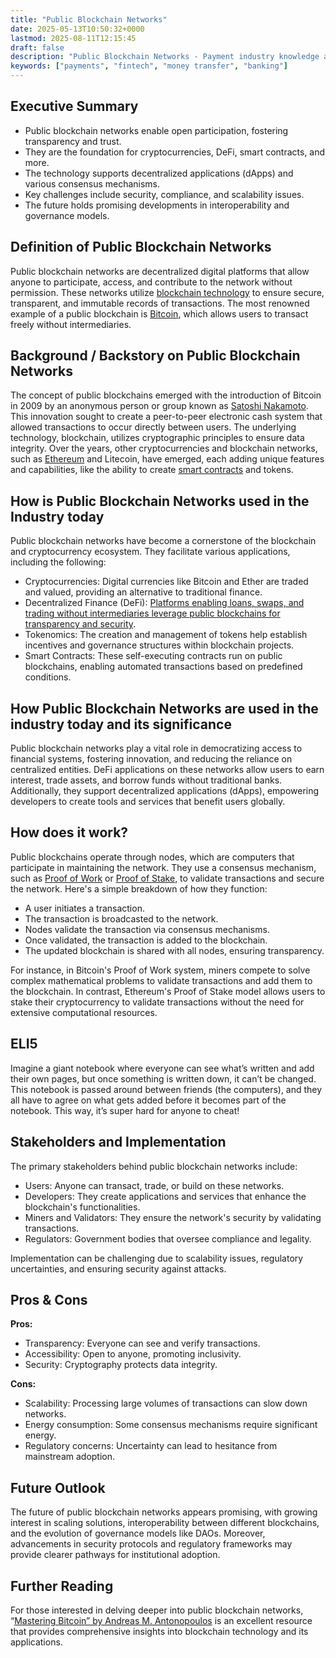 ```yaml
---
title: "Public Blockchain Networks"
date: 2025-05-13T10:50:32+0000
lastmod: 2025-08-11T12:15:45
draft: false
description: "Public Blockchain Networks - Payment industry knowledge and insights"
keywords: ["payments", "fintech", "money transfer", "banking"]
---
```


## Executive Summary

- Public blockchain networks enable open participation, fostering transparency and trust.
- They are the foundation for cryptocurrencies, DeFi, smart contracts, and more.
- The technology supports decentralized applications (dApps) and various consensus mechanisms.
- Key challenges include security, compliance, and scalability issues.
- The future holds promising developments in interoperability and governance models.

## Definition of Public Blockchain Networks
Public blockchain networks are decentralized digital platforms that allow anyone to participate, access, and contribute to the network without permission. These networks utilize [blockchain technology](https://faisalkhanllc.xyz/resources/payments-wiki/b/blockchain/) to ensure secure, transparent, and immutable records of transactions. The most renowned example of a public blockchain is [Bitcoin](https://faisalkhanllc.xyz/resources/payments-wiki/b/bitcoin/), which allows users to transact freely without intermediaries.

## Background / Backstory on Public Blockchain Networks
The concept of public blockchains emerged with the introduction of Bitcoin in 2009 by an anonymous person or group known as [Satoshi Nakamoto](https://faisalkhanllc.xyz/resources/payments-wiki/s/satoshi-nakamoto/). This innovation sought to create a peer-to-peer electronic cash system that allowed transactions to occur directly between users. The underlying technology, blockchain, utilizes cryptographic principles to ensure data integrity. Over the years, other cryptocurrencies and blockchain networks, such as [Ethereum](https://faisalkhanllc.xyz/resources/payments-wiki/e/ethereum-blockchain/) and Litecoin, have emerged, each adding unique features and capabilities, like the ability to create [smart contracts](https://faisalkhanllc.xyz/resources/payments-wiki/s/smart-contract/) and tokens.

## How is Public Blockchain Networks used in the Industry today
Public blockchain networks have become a cornerstone of the blockchain and cryptocurrency ecosystem. They facilitate various applications, including the following:

- Cryptocurrencies: Digital currencies like Bitcoin and Ether are traded and valued, providing an alternative to traditional finance.
- Decentralized Finance (DeFi): [Platforms enabling loans, swaps, and trading without intermediaries leverage public blockchains for transparency and security](https://faisalkhanllc.xyz/resources/payments-wiki/d/decentralized-finance-defi/).
- Tokenomics: The creation and management of tokens help establish incentives and governance structures within blockchain projects.
- Smart Contracts: These self-executing contracts run on public blockchains, enabling automated transactions based on predefined conditions.

## How Public Blockchain Networks are used in the industry today and its significance
Public blockchain networks play a vital role in democratizing access to financial systems, fostering innovation, and reducing the reliance on centralized entities. DeFi applications on these networks allow users to earn interest, trade assets, and borrow funds without traditional banks. Additionally, they support decentralized applications (dApps), empowering developers to create tools and services that benefit users globally.

## How does it work?
Public blockchains operate through nodes, which are computers that participate in maintaining the network. They use a consensus mechanism, such as [Proof of Work](https://faisalkhanllc.xyz/resources/payments-wiki/p/proof-of-work-pow/) or [Proof of Stake](https://faisalkhanllc.xyz/resources/payments-wiki/p/proof-of-stake-pos/), to validate transactions and secure the network. Here's a simple breakdown of how they function:

- A user initiates a transaction.
- The transaction is broadcasted to the network.
- Nodes validate the transaction via consensus mechanisms.
- Once validated, the transaction is added to the blockchain.
- The updated blockchain is shared with all nodes, ensuring transparency.

For instance, in Bitcoin's Proof of Work system, miners compete to solve complex mathematical problems to validate transactions and add them to the blockchain. In contrast, Ethereum's Proof of Stake model allows users to stake their cryptocurrency to validate transactions without the need for extensive computational resources.

## ELI5
Imagine a giant notebook where everyone can see what’s written and add their own pages, but once something is written down, it can’t be changed. This notebook is passed around between friends (the computers), and they all have to agree on what gets added before it becomes part of the notebook. This way, it’s super hard for anyone to cheat!

## Stakeholders and Implementation
The primary stakeholders behind public blockchain networks include:

- Users: Anyone can transact, trade, or build on these networks.
- Developers: They create applications and services that enhance the blockchain's functionalities.
- Miners and Validators: They ensure the network's security by validating transactions.
- Regulators: Government bodies that oversee compliance and legality.

Implementation can be challenging due to scalability issues, regulatory uncertainties, and ensuring security against attacks.

## Pros & Cons
**Pros:**

- Transparency: Everyone can see and verify transactions.
- Accessibility: Open to anyone, promoting inclusivity.
- Security: Cryptography protects data integrity.

**Cons:**

- Scalability: Processing large volumes of transactions can slow down networks.
- Energy consumption: Some consensus mechanisms require significant energy.
- Regulatory concerns: Uncertainty can lead to hesitance from mainstream adoption.

## Future Outlook
The future of public blockchain networks appears promising, with growing interest in scaling solutions, interoperability between different blockchains, and the evolution of governance models like DAOs. Moreover, advancements in security protocols and regulatory frameworks may provide clearer pathways for institutional adoption.

## Further Reading
For those interested in delving deeper into public blockchain networks, “[Mastering Bitcoin” by Andreas M. Antonopoulos](https://www.goodreads.com/book/show/21820378-mastering-bitcoin) is an excellent resource that provides comprehensive insights into blockchain technology and its applications.